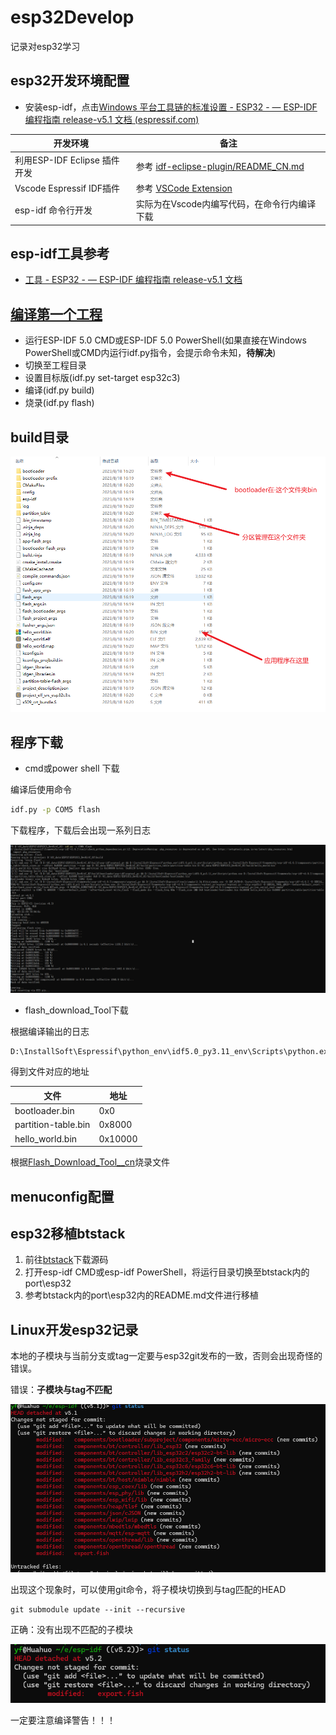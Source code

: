 # esp32Develop

记录对esp32学习

## esp32开发环境配置

- 安装esp-idf，点击[Windows 平台工具链的标准设置 - ESP32 - — ESP-IDF 编程指南 release-v5.1 文档 (espressif.com)](https://docs.espressif.com/projects/esp-idf/zh_CN/release-v5.1/esp32/get-started/windows-setup.html)

| 开发环境                     | 备注                                                         |
| ---------------------------- | ------------------------------------------------------------ |
| 利用ESP-IDF Eclipse 插件开发 | 参考 [idf-eclipse-plugin/README_CN.md ](https://github.com/espressif/idf-eclipse-plugin/blob/master/README_CN.md) |
| Vscode Espressif IDF插件     | 参考 [VSCode Extension](https://github.com/espressif/vscode-esp-idf-extension/blob/master/docs/tutorial/install.md) |
| esp-idf 命令行开发           | 实际为在Vscode内编写代码，在命令行内编译下载                 |

## esp-idf工具参考

- [工具 - ESP32 - — ESP-IDF 编程指南 release-v5.1 文档 ](https://docs.espressif.com/projects/esp-idf/zh_CN/release-v5.1/esp32/api-guides/tools/index.html)



## [编译第一个工程 ](https://docs.espressif.com/projects/esp-idf/zh_CN/release-v5.1/esp32/get-started/windows-setup.html#get-started-windows-first-steps)

- 运行ESP-IDF 5.0 CMD或ESP-IDF 5.0 PowerShell(如果直接在Windows  PowerShell或CMD内运行idf.py指令，会提示命令未知，**待解决**)
- 切换至工程目录
- 设置目标版(idf.py set-target esp32c3)
- 编译(idf.py build)
- 烧录(idf.py flash)

## build目录

![build目录](./编译文件.png)

## 程序下载

- cmd或power shell 下载

编译后使用命令

```cmd
idf.py -p COM5 flash
```

下载程序，下载后会出现一系列日志

![download-log](./download-log.png)

- flash_download_Tool下载

根据编译输出的日志

```cmd
D:\InstallSoft\Espressif\python_env\idf5.0_py3.11_env\Scripts\python.exe ..\..\..\InstallSoft\Espressif\frameworks\esp-idf-v5.0.2\components\esptool_py\esptool\esptool.py -p (PORT) -b 460800 --before default_reset --after hard_reset --chip esp32c3  write_flash --flash_mode dio --flash_size 2MB --flash_freq 80m 0x0 build\bootloader\bootloader.bin 0x8000 build\partition_table\partition-table.bin 0x10000 build\hello_world.bin
```

得到文件对应的地址

| 文件                | 地址    |
| ------------------- | ------- |
| bootloader.bin      | 0x0     |
| partition-table.bin | 0x8000  |
| hello_world.bin     | 0x10000 |

根据[Flash_Download_Tool__cn](./flash_download_tool_3.9.5/doc/Flash_Download_Tool__cn.pdf)烧录文件

## menuconfig配置



## esp32移植btstack

1. 前往[btstack](git@github.com:bluekitchen/btstack.git)下载源码
2. 打开esp-idf CMD或esp-idf PowerShell，将运行目录切换至btstack内的port\esp32
3. 参考btstack内的port\esp32内的README.md文件进行移植

## Linux开发esp32记录

本地的子模块与当前分支或tag一定要与esp32git发布的一致，否则会出现奇怪的错误。

错误：**子模块与tag不匹配**

![image-20240630135913146](./assets/image-20240630135913146.png)

出现这个现象时，可以使用git命令，将子模块切换到与tag匹配的HEAD

```shell
git submodule update --init --recursive
```

正确：没有出现不匹配的子模块

![image-20240630135736882](./assets/image-20240630135736882.png)

一定要注意编译警告！！！





